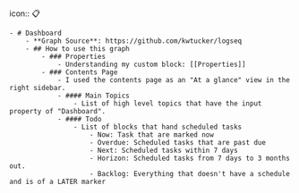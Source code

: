 icon:: 📋

	- # Dashboard
		- **Graph Source**: https://github.com/kwtucker/logseq
		- ## How to use this graph
			- ### Properties
				- Understanding my custom block: [[Properties]]
			- ### Contents Page
				- I used the contents page as an "At a glance" view in the right sidebar.
				- #### Main Topics
					- List of high level topics that have the input property of "Dashboard".
				- #### Todo
					- List of blocks that hand scheduled tasks
						- Now: Task that are marked now
						- Overdue: Scheduled tasks that are past due
						- Next: Scheduled tasks within 7 days
						- Horizon: Scheduled tasks from 7 days to 3 months out.
						- Backlog: Everything that doesn't have a schedule and is of a LATER marker
